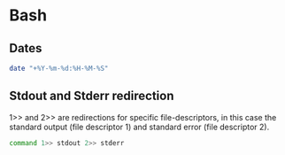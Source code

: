 # Bash

## Dates
```bash
date "+%Y-%m-%d:%H-%M-%S"
```

## Stdout and Stderr redirection
1>> and 2>> are redirections for specific file-descriptors, in this case the standard output (file descriptor 1) and standard error (file descriptor 2).

```bash
command 1>> stdout 2>> stderr
```
